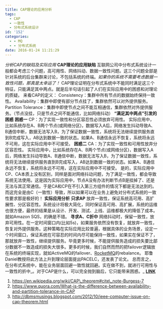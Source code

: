 ```yaml
---
title: CAP理论的应用分析
tags:
  - CAP
  - 一致性
  - 分布式系统设计
id: '152'
categories:
  - - MQ
  - - 分布式系统
date: 2016-01-24 11:21:29
---
```


_分析CAP的缺陷及实际应用_ **CAP理论的应用缺陷** 互联网公司中分布式系统设计一般都会考虑三个问题，高可用性、网络抖动、数据一致性问题。这三个问题全部是针对系统的后台集群来讨论，不包括系统的终端。_如果你的系统不需要考虑数据一致性问题，那真是太幸运了！_ CAP理论证明在分布式系统中不能同时满足这三个特征，只能满足其中两点。就是后半句话引起了人们在实际应用中的困惑和对理论的质疑。 来看CAP的定义： Consistency：集群中所有节点的数据始终保持一致性。 Availability：集群中即使有部分节点挂了，集群依然可以对外提供服务。 Partition Tolerance：集群中即使节点之间不能互相通信，集群依然对外提供服务。（节点没挂，只是节点之间不能通信，比如网络抖动） **“满足其中两点”引发的困惑** **困惑一** CP：为了实现一致性和分区容忍性必须放弃可用性。 实际应用中，比如系统存在A、B两个节点(或网络分区)，数据写入A后，网络发生抖动导致A、B通信中断，数据无法写入B，为了保证数据一致性，系统将无法继续提供服务直到B完成写入，AB达到数据一致的状态。如果A、B通信永远不恢复，系统将永远不可用，这在实际应用中不可接受。 **困惑二** CA：为了实现一致性和可用性放弃分区容忍性。 实际应用中，比如系统存在A、B两个节点(或网络分区)，数据写入A后，网络发生抖动导致A、B通信中断，数据无法写入B，为了保证数据一致性，系统将无法继续提供服务直到B完成写入，AB达到数据一致的状态。如果A、B通信永远不恢复，系统将永远不可用，这在实际应用中不可接受。 是的，实际应用中CP、CA本质上没有区别，同样是面对网络抖动问题，为了满足一致性，都会导致系统无法使用。这是因为实际应用中，节点A没有办法判断节点B是挂掉了、还是无法与其正常通信。于是CA和CP在不引入第三方组件的情况下都是无法达到的。而这完全是由C（一致性）导致，所以如果可以在业务上避免对分布式系统的一致性要求那是极好的！ **实际应用分析** **只求AP** 放弃一致性，保证系统高可用、高扩展性、分区容忍性。系统设计将极大简化，同时保证高可用、高扩展，系统的运维也很方便，最终的结果是从设计、开发、测试、上线、运维都极大的降低了成本。就如Amazon SQS，的确是不错。 **寻求A、C折中** 网络抖动时，保留一致性，放弃可用性。在一定时间窗口内(比如5s)，如果服务依然没有恢复，就放弃一致性，恢复对外提供服务。这种策略在实际应用比较普遍，根据具体的业务场景，设定一个时间窗口，保证系统在可容忍的时间内尽可能保持一致性，如果实在保证不了，那就放弃一致性，继续提供服务。毕竟更多时候，不能提供服务造成的损失要比部分数据不一致造成的损失大很多。更多的时候，我们自然而然的把failover逻辑放在系统的终端实现，就如ActiveMQ的failover、[RocketMQ](https://www.zmannotes.com/index.php/2016/01/17/rocketmq/)的rebalance。 耶鲁Daniel教授将此方法上升到理论层面提出PACELC，还发表了论文。 总而言之，在分布式系统中，能在业务层面回避一致性就回避。实在做不到，就进行可用性与一致性的折中_。对于CAP是什么，可以完全抛到脑后，它只能带来困惑。_ **[LINK](https://www.zmannotes.com/index.php/2016/01/24/cap/)**

1.  https://en.wikipedia.org/wiki/CAP\_theorem#cite\_note-Burgess-7
2.  https://www.quora.com/What-is-the-difference-between-availability-and-partition-tolerance-in-CAP
3.  http://dbmsmusings.blogspot.com/2012/10/ieee-computer-issue-on-cap-theorem.html